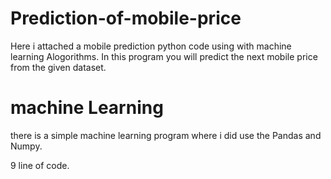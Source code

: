 # Prediction-of-mobile-price
 Here i attached a mobile prediction python code using with machine learning Alogorithms. 
 In this program you will predict the next mobile price from the given dataset.
 
 
 # machine Learning
 
 there is a simple machine learning program where i did use the Pandas and Numpy.



9 line of code.
